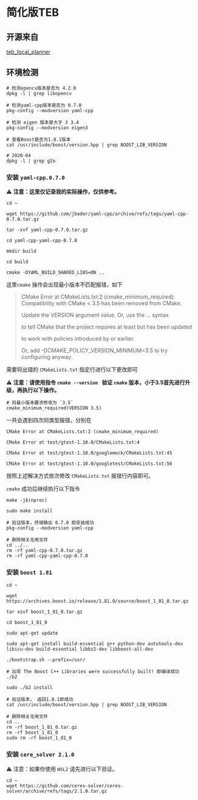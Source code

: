 # 简化版TEB

## 开源来自

[teb_local_planner](https://github.com/gogongxt/teb_local_planner)

## 环境检测

```shell
# 检测opencv版本是否为 4.2.0
dpkg -l | grep libopencv

# 检测yaml-cpp版本是否为 0.7.0
pkg-config --modversion yaml-cpp

# 检测 eigen 版本是大于 3 3.4
pkg-config --modversion eigen3

# 查看Boost是否为1.8.1版本
cat /usr/include/boost/version.hpp | grep BOOST_LIB_VERSION

# 2020-04
dpkg -l | grep g2o
```

### 安装 `yaml-cpp.0.7.0`

⚠️ **注意：这里仅记录我的实际操作，仅供参考。**

```shell
cd ~

wget https://github.com/jbeder/yaml-cpp/archive/refs/tags/yaml-cpp-0.7.0.tar.gz

tar -xvf yaml-cpp-0.7.0.tar.gz

cd yaml-cpp-yaml-cpp-0.7.0

mkdir build

cd build

cmake -DYAML_BUILD_SHARED_LIBS=ON ..

```

这里`cmake` 操作会出现最小版本不匹配报错，如下


>CMake Error at CMakeLists.txt:2 (cmake_minimum_required):
> Compatibility with CMake < 3.5 has been removed from CMake.
>
>  Update the VERSION argument <min> value.  Or, use the <min>...<max> syntax
>
>  to tell CMake that the project requires at least <min> but has been updated
>
>  to work with policies introduced by <max> or earlier.
>
>  Or, add -DCMAKE_POLICY_VERSION_MINIMUM=3.5 to try configuring anyway.

需要将出错的 `CMakeLists.txt` 指定行进行以下更改即可

⚠️ **注意：请使用指令 `cmake --version ` 验证 `cmake` 版本，小于3.5首先进行升级，再执行以下操作。**

```shell
# 将最小版本要求修改为 `3.5`
cmake_minimum_required(VERSION 3.5)
```
一共会遇到四次同类型报错，分别在

```shell
CMake Error at CMakeLists.txt:2 (cmake_minimum_required)

CMake Error at test/gtest-1.10.0/CMakeLists.txt:4

CMake Error at test/gtest-1.10.0/googlemock/CMakeLists.txt:45

CMake Error at test/gtest-1.10.0/googletest/CMakeLists.txt:56
```

按照上述解决方式依次修改 `CMakeLists.txt` 报错行内容即可。

`cmake` 成功后继续执行以下指令

```shell
make -j$(nproc)

sudo make install

# 验证版本，终端输出 0.7.0 即安装成功
pkg-config --modversion yaml-cpp

# 删除相关无用文件
cd ../..
rm -rf yaml-cpp-0.7.0.tar.gz
rm -rf yaml-cpp-yaml-cpp-0.7.0
```

### 安装 `boost 1.81`

```shell
cd ~

wget https://archives.boost.io/release/1.81.0/source/boost_1_81_0.tar.gz

tar xzvf boost_1_81_0.tar.gz

cd boost_1_81_0

sudo apt-get update

sudo apt-get install build-essential g++ python-dev autotools-dev libicu-dev build-essential libbz2-dev libboost-all-dev

./bootstrap.sh --prefix=/usr/

# 出现 The Boost C++ Libraries were successfully built! 即编译成功
./b2

sudo ./b2 install

# 验证版本， 返回1.8.1即成功
cat /usr/include/boost/version.hpp | grep BOOST_LIB_VERSION

# 删除相关无用文件
cd ..
rm -rf boost_1_81_0.tar.gz
rm -rf boost_1_81_0
sudo rm -rf boost_1_81_0
```

### 安装 `cere_solver 2.1.0`

⚠️ 注意：如果你使用 `WSL2` 请先进行以下验证。
```shell
cd ~
wget https://github.com/ceres-solver/ceres-solver/archive/refs/tags/2.1.0.tar.gz
```




